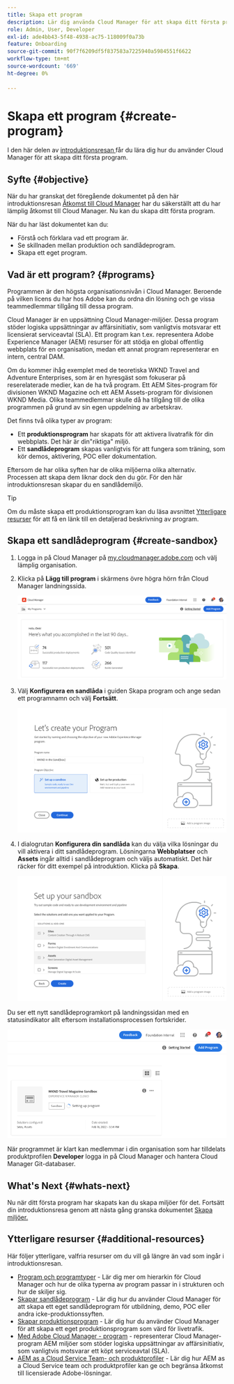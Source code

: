 ```yaml
---
title: Skapa ett program
description: Lär dig använda Cloud Manager för att skapa ditt första program.
role: Admin, User, Developer
exl-id: ade4bb43-5f48-4938-ac75-118009f0a73b
feature: Onboarding
source-git-commit: 90f7f6209df5f837583a7225940a5984551f6622
workflow-type: tm+mt
source-wordcount: '669'
ht-degree: 0%

---
```


# Skapa ett program {#create-program}

I den här delen av [introduktionsresan ](overview.md) får du lära dig hur du använder Cloud Manager för att skapa ditt första program.

## Syfte {#objective}

När du har granskat det föregående dokumentet på den här introduktionsresan [Åtkomst till Cloud Manager](cloud-manager.md) har du säkerställt att du har lämplig åtkomst till Cloud Manager. Nu kan du skapa ditt första program.

När du har läst dokumentet kan du:

* Förstå och förklara vad ett program är.
* Se skillnaden mellan produktion och sandlådeprogram.
* Skapa ett eget program.

## Vad är ett program? {#programs}

Programmen är den högsta organisationsnivån i Cloud Manager. Beroende på vilken licens du har hos Adobe kan du ordna din lösning och ge vissa teammedlemmar tillgång till dessa program.

Cloud Manager är en uppsättning Cloud Manager-miljöer. Dessa program stöder logiska uppsättningar av affärsinitiativ, som vanligtvis motsvarar ett licensierat serviceavtal (SLA). Ett program kan t.ex. representera Adobe Experience Manager (AEM) resurser för att stödja en global offentlig webbplats för en organisation, medan ett annat program representerar en intern, central DAM.

Om du kommer ihåg exemplet med de teoretiska WKND Travel and Adventure Enterprises, som är en hyresgäst som fokuserar på reserelaterade medier, kan de ha två program. Ett AEM Sites-program för divisionen WKND Magazine och ett AEM Assets-program för divisionen WKND Media. Olika teammedlemmar skulle då ha tillgång till de olika programmen på grund av sin egen uppdelning av arbetskrav.

Det finns två olika typer av program:

* Ett **produktionsprogram** har skapats för att aktivera livatrafik för din webbplats. Det här är din&quot;riktiga&quot; miljö.
* Ett **sandlådeprogram** skapas vanligtvis för att fungera som träning, som kör demos, aktivering, POC eller dokumentation.

Eftersom de har olika syften har de olika miljöerna olika alternativ. Processen att skapa dem liknar dock den du gör. För den här introduktionsresan skapar du en sandlådemiljö.

>[!TIP]
>
>Om du måste skapa ett produktionsprogram kan du läsa avsnittet [Ytterligare resurser](#additional-resources) för att få en länk till en detaljerad beskrivning av program.

## Skapa ett sandlådeprogram {#create-sandbox}

1. Logga in på Cloud Manager på [my.cloudmanager.adobe.com](https://my.cloudmanager.adobe.com/) och välj lämplig organisation.

1. Klicka på **Lägg till program** i skärmens övre högra hörn från Cloud Manager landningssida.

   ![Cloud Manager landningssida](/help/implementing/cloud-manager/getting-access-to-aem-in-cloud/assets/cloud-manager-my-programs.png)

1. Välj **Konfigurera en sandlåda** i guiden Skapa program och ange sedan ett programnamn och välj **Fortsätt**.

   ![Skapa programtyp](/help/implementing/cloud-manager/getting-access-to-aem-in-cloud/assets/create-sandbox.png)

1. I dialogrutan **Konfigurera din sandlåda** kan du välja vilka lösningar du vill aktivera i ditt sandlådeprogram. Lösningarna **Webbplatser** och **Assets** ingår alltid i sandlådeprogram och väljs automatiskt. Det här räcker för ditt exempel på introduktion. Klicka på **Skapa**.

   ![Välj lösning](assets/set-up-sandbox-onboarding.png)

Du ser ett nytt sandlådeprogramkort på landningssidan med en statusindikator allt eftersom installationsprocessen fortskrider.

![Skapa sandlåda från översiktssida](/help/implementing/cloud-manager/getting-access-to-aem-in-cloud/assets/program-create-setupdemo2.png)

När programmet är klart kan medlemmar i din organisation som har tilldelats produktprofilen **Developer** logga in på Cloud Manager och hantera Cloud Manager Git-databaser.

## What&#39;s Next {#whats-next}

Nu när ditt första program har skapats kan du skapa miljöer för det. Fortsätt din introduktionsresa genom att nästa gång granska dokumentet [Skapa miljöer.](create-environments.md)

## Ytterligare resurser {#additional-resources}

Här följer ytterligare, valfria resurser om du vill gå längre än vad som ingår i introduktionsresan.

* [Program och programtyper](/help/implementing/cloud-manager/getting-access-to-aem-in-cloud/program-types.md) - Lär dig mer om hierarkin för Cloud Manager och hur de olika typerna av program passar in i strukturen och hur de skiljer sig.
* [Skapar sandlådeprogram](/help/implementing/cloud-manager/getting-access-to-aem-in-cloud/creating-sandbox-programs.md) - Lär dig hur du använder Cloud Manager för att skapa ett eget sandlådeprogram för utbildning, demo, POC eller andra icke-produktionssyften.
* [Skapar produktionsprogram](/help/implementing/cloud-manager/getting-access-to-aem-in-cloud/creating-production-programs.md) - Lär dig hur du använder Cloud Manager för att skapa ett eget produktionsprogram som värd för livetrafik.
* [Med Adobe Cloud Manager - program](https://experienceleague.adobe.com/docs/experience-manager-learn/cloud-service/cloud-manager/programs.html) - representerar Cloud Manager-program AEM miljöer som stöder logiska uppsättningar av affärsinitiativ, som vanligtvis motsvarar ett köpt serviceavtal (SLA).
* [AEM as a Cloud Service Team- och produktprofiler](/help/onboarding/aem-cs-team-product-profiles.md) - Lär dig hur AEM as a Cloud Service team och produktprofiler kan ge och begränsa åtkomst till licensierade Adobe-lösningar.
